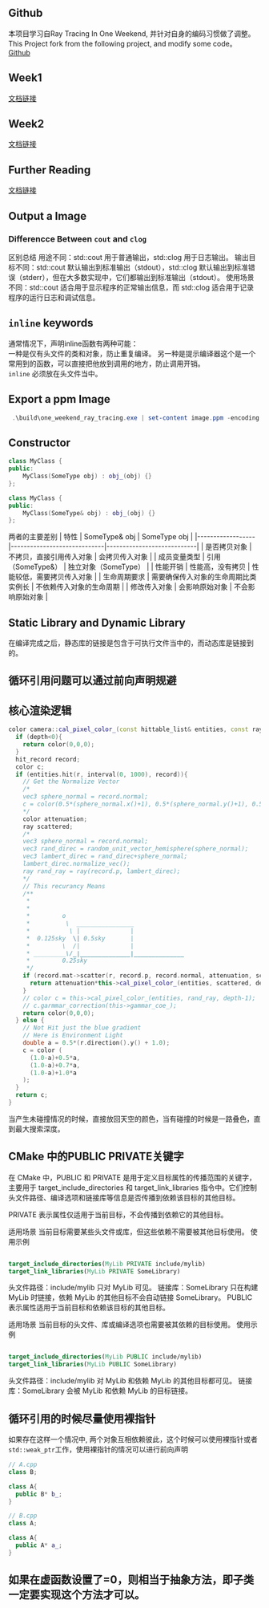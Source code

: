 ## Github
本项目学习自Ray Tracing In One Weekend, 并针对自身的编码习惯做了调整。
This Project fork from the following project, and modify some code。  
[Github](https://github.com/RayTracing/raytracing.github.io/)

## Week1
[文档链接](https://raytracing.github.io/books/RayTracingInOneWeekend.html)

## Week2
[文档链接](https://raytracing.github.io/books/RayTracingTheNextWeek.html)

## Further Reading 
[文档链接](https://github.com/RayTracing/raytracing.github.io/wiki/Further-Readings)

## Output a Image  
### Differencce Between `cout` and `clog`  

区别总结
    用途不同：std::cout 用于普通输出，std::clog 用于日志输出。
    输出目标不同：std::cout 默认输出到标准输出（stdout），std::clog 默认输出到标准错误（stderr），但在大多数实现中，它们都输出到标准输出（stdout）。
    使用场景不同：std::cout 适合用于显示程序的正常输出信息，而 std::clog 适合用于记录程序的运行日志和调试信息。

## `inline` keywords
通常情况下，声明inline函数有两种可能：  
一种是仅有头文件的类和对象，防止重复编译。
另一种是提示编译器这个是一个常用到的函数，可以直接把他放到调用的地方，防止调用开销。  
`inline` 必须放在头文件当中。

## Export a ppm Image
```Powershell
 .\build\one_weekend_ray_tracing.exe | set-content image.ppm -encoding  String
```

## Constructor
```c++
class MyClass {
public:
    MyClass(SomeType obj) : obj_(obj) {}
};

class MyClass {
public:
    MyClass(SomeType& obj) : obj_(obj) {}
};
```

两者的主要差别
| 特性             | SomeType& obj               | SomeType obj               |
|------------------|-----------------------------|----------------------------|
| 是否拷贝对象     | 不拷贝，直接引用传入对象    | 会拷贝传入对象             |
| 成员变量类型     | 引用（SomeType&）           | 独立对象（SomeType）       |
| 性能开销         | 性能高，没有拷贝            | 性能较低，需要拷贝传入对象 |
| 生命周期要求     | 需要确保传入对象的生命周期比类实例长 | 不依赖传入对象的生命周期   |
| 修改传入对象     | 会影响原始对象              | 不会影响原始对象           |

## Static Library and Dynamic Library

在编译完成之后，静态库的链接是包含于可执行文件当中的，而动态库是链接到的。

## 循环引用问题可以通过前向声明规避

## 核心渲染逻辑
```C++
color camera::cal_pixel_color_(const hittable_list& entities, const ray& r, int depth) const {
  if (depth<0){
    return color(0,0,0);
  }
  hit_record record;
  color c;
  if (entities.hit(r, interval(0, 1000), record)){
    // Get the Normalize Vector 
    /*
    vec3 sphere_normal = record.normal;
    c = color(0.5*(sphere_normal.x()+1), 0.5*(sphere_normal.y()+1), 0.5*(sphere_normal.z()+1));
    */
    color attenuation;
    ray scattered;
    /*
    vec3 sphere_normal = record.normal;
    vec3 rand_direc = random_unit_vector_hemisphere(sphere_normal);
    vec3 lambert_direc = rand_direc+sphere_normal;
    lambert_direc.normalize_vec();
    ray rand_ray = ray(record.p, lambert_direc);
    */
    // This recurancy Means
    /**
     * 
     * 
     *         o
     *          \  ________________
     *           \ |              |
     *  0.125sky  \| 0.5sky       |
     *         \  /|              |
     * _________\/_|______________|______________
     *         0.25sky 
     */ 
    if (record.mat->scatter(r, record.p, record.normal, attenuation, scattered)){
      return attenuation*this->cal_pixel_color_(entities, scattered, depth-1);
    }
    // color c = this->cal_pixel_color_(entities, rand_ray, depth-1);
    // c.garmmar_correction(this->gammar_coe_);    
    return color(0,0,0);
  } else {
    // Not Hit just the blue gradient
    // Here is Environment Light
    double a = 0.5*(r.direction().y() + 1.0);    
    c = color (
      (1.0-a)+0.5*a,
      (1.0-a)+0.7*a,
      (1.0-a)+1.0*a
    );
  }
  return c;
}
```

当产生未碰撞情况的时候，直接放回天空的颜色，当有碰撞的时候是一路叠色，直到最大搜索深度。

## CMake 中的PUBLIC PRIVATE关键字
在 CMake 中，PUBLIC 和 PRIVATE 是用于定义目标属性的传播范围的关键字，主要用于 target_include_directories 和 target_link_libraries 指令中。它们控制头文件路径、编译选项和链接库等信息是否传播到依赖该目标的其他目标。

PRIVATE
表示属性仅适用于当前目标，不会传播到依赖它的其他目标。

适用场景
当前目标需要某些头文件或库，但这些依赖不需要被其他目标使用。
使用示例
```cmake

target_include_directories(MyLib PRIVATE include/mylib)
target_link_libraries(MyLib PRIVATE SomeLibrary)
```
头文件路径：include/mylib 只对 MyLib 可见。
链接库：SomeLibrary 只在构建 MyLib 时链接，依赖 MyLib 的其他目标不会自动链接 SomeLibrary。
PUBLIC
表示属性适用于当前目标和依赖该目标的其他目标。

适用场景
当前目标的头文件、库或编译选项也需要被其依赖的目标使用。
使用示例
```cmake

target_include_directories(MyLib PUBLIC include/mylib)
target_link_libraries(MyLib PUBLIC SomeLibrary)
```
头文件路径：include/mylib 对 MyLib 和依赖 MyLib 的其他目标都可见。
链接库：SomeLibrary 会被 MyLib 和依赖 MyLib 的目标链接。

## 循环引用的时候尽量使用裸指针
如果存在这样一个情况中, 两个对象互相依赖彼此，这个时候可以使用裸指针或者`std::weak_ptr`工作，使用裸指针的情况可以进行前向声明
```C++
// A.cpp
class B;

class A{
  public B* b_;
}
```

```C++
// B.cpp
class A;

class A{
  public A* a_;
}
```

## 如果在虚函数设置了=0，则相当于抽象方法，即子类一定要实现这个方法才可以。